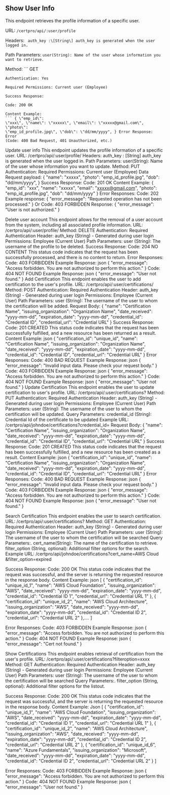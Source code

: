 ## Show User Info

This endpoint retrieves the profile information of a
specific user. 

URL:  ``` /certpro/api/:user/profile 
        ``` 

Headers: ```  auth_key :\[String\] auth_key is generated when the user logged in. 
        ```

Path Parameters: ``` user(String): Name of the user whose information you want to retrieve.
        ``` 

Method: ``` GET
``` 
Authentication: Yes

Required Permissions: Current user (Employee) 

Success Response: 

Code: 200 OK 

Content Example: 
``` { \"emp_id\":
\"xxx\", \"name\": \"xxxxx\", \"email\": \"xxxxx@gmail.com\", \"photo\":
\"emp_id_profile.jpg\", \"dob\": \"dd/mm/yyyy", } Error Response: Error
(Code: 400 Bad Request, 401 Unauthorized, etc.)
```

Update user info This endpoint updates the profile information of a
specific user. URL: /certpro/api/:user/profile/ Headers: auth_key :
\[String\] auth_key is generated when the user logged in. Path
Parameters: user(String): Name of the user whose information you want to
update. Method: PUT Authentication: Required Permissions: Current user
(Employee) Data Request payload: { \"name\": \"xxxxx\", \"photo\":
\"emp_id_profile.jpg\", \"dob\": \"dd/mm/yyyy", } Success Response:
Code: 201 OK Content Example: { \"emp_id\": \"xxx\", \"name\":
\"xxxxx\", \"email\": \"xxxxx@gmail.com\", \"photo\":
\"emp_id_profile.jpg\", \"dob\": \"dd/mm/yyyy" } Error Responses: Code:
202 Example response: { "error_message": "Requested operation has not
been processed." } Or Code: 403 FORBIDDEN Response: { "error_message":
"User is not authorized." }

Delete user account This endpoint allows for the removal of a user
account from the system, including all associated profile information.
URL: /certpro/api/:user/profile/ Method: DELETE Authentication: Required
Authentication Header: auth_key (String) - Generated during user login
Permissions: Employee (Current User) Path Parameters: user (String): The
username of the profile to be deleted. Success Response: Code: 204 NO
CONTENT This status code indicates that the request has been
successfully processed, and there is no content to return. Error
Responses: Code: 403 FORBIDDEN Example Response: json {
\"error_message\": \"Access forbidden. You are not authorized to perform
this action.\" } Code: 404 NOT FOUND Example Response: json {
\"error_message\": \"User not found.\" } Add Certification This endpoint
enables the user to add certification to the user\'s profile. URL:
/certpro/api/:user/certifications/ Method: POST Authentication: Required
Authentication Header: auth_key (String) - Generated during user login
Permissions: Employee (Current User) Path Parameters: user (String): The
username of the user to whom the certification will be added. Request
Body: { \"name\": \"Certification Name\", \"issuing_organization\":
\"Organization Name\", \"date_received\": \"yyyy-mm-dd\",
\"expiration_date\": \"yyyy-mm-dd\", \"credential_id\": \"Credential
ID\", \"credential_url\": \"Credential URL\" } Success Response: Code:
201 CREATED This status code indicates that the request has been
successfully fulfilled, and a new resource has been returned as a
result. Content Example: json { \"certification_id\": \"unique_id\",
\"name\": \"Certification Name\", \"issuing_organization\":
\"Organization Name\", \"date_received\": \"yyyy-mm-dd\",
\"expiration_date\": \"yyyy-mm-dd\", \"credential_id\": \"Credential
ID\", \"credential_url\": \"Credential URL\" } Error Responses: Code:
400 BAD REQUEST Example Response: json { \"error_message\": \"Invalid
input data. Please check your request body.\" } Code: 403 FORBIDDEN
Example Response: json { \"error_message\": \"Access forbidden. You are
not authorized to perform this action.\" } Code: 404 NOT FOUND Example
Response: json { \"error_message\": \"User not found.\" } Update
Certification This endpoint enables the user to update certification to
user\'s profile. URL: /certpro/api/:user/certifications? Method: PUT
Authentication: Required Authentication Header: auth_key (String) -
Generated during user login Permissions: Employee (Current User) Path
Parameters: user (String): The username of the user to whom the
certification will be updated. Query Parameters: credential_id (String):
Credential Id of the certificate to be updated Example URL:
/certpro/api/johndoe/certifications?credential_id= Request Body: {
\"name\": \"Certification Name\", \"issuing_organization\":
\"Organization Name\", \"date_received\": \"yyyy-mm-dd\",
\"expiration_date\": \"yyyy-mm-dd\", \"credential_id\": \"Credential
ID\", \"credential_url\": \"Credential URL\" } Success Response: Code:
201 CREATED This status code indicates that the request has been
successfully fulfilled, and a new resource has been created as a result.
Content Example: json { \"certification_id\": \"unique_id\", \"name\":
\"Certification Name\", \"issuing_organization\": \"Organization Name\",
\"date_received\": \"yyyy-mm-dd\", \"expiration_date\": \"yyyy-mm-dd\",
\"credential_id\": \"Credential ID\", \"credential_url\": \"Credential
URL\" } Error Responses: Code: 400 BAD REQUEST Example Response: json {
\"error_message\": \"Invalid input data. Please check your request
body.\" } Code: 403 FORBIDDEN Example Response: json {
\"error_message\": \"Access forbidden. You are not authorized to perform
this action.\" } Code: 404 NOT FOUND Example Response: json {
\"error_message\": \"User not found.\" }

Search Certification This endpoint enables the user to search
certification. URL: /certpro/api/:user/certifications? Method: GET
Authentication: Required Authentication Header: auth_key (String) -
Generated during user login Permissions: Employee (Current User) Path
Parameters: user (String): The username of the user to whom the
certification will be searched Query Parameters:. cert_name(String): The
name of the certification to retrieve. filter_option (String, optional):
Additional filter options for the search. Example URL:
/certpro/api/johndoe/certifications?cert_name=AWS Cloud
&filter_option=expired

Success Response: Code: 200 OK This status code indicates that the
request was successful, and the server is returning the requested
resource in the response body. Content Example: json \[ {
\"certification_id\": \"unique_id_1\", \"name\": "AWS Cloud
Foundation\", \"issuing_organization\": \"AWS\", \"date_received\":
\"yyyy-mm-dd\", \"expiration_date\": \"yyyy-mm-dd\", \"credential_id\":
\"Credential ID 1\", \"credential_url\": \"Credential URL 1\" }, {
\"certification_id\": \"unique_id_2\", \"name\": \"AWS Cloud
Architecture\", \"issuing_organization\": \"AWS\", \"date_received\":
\"yyyy-mm-dd\", \"expiration_date\": \"yyyy-mm-dd\", \"credential_id\":
\"Credential ID 2\", \"credential_url\": \"Credential URL 2\" },\.... \]

Error Responses: Code: 403 FORBIDDEN Example Response: json {
\"error_message\": \"Access forbidden. You are not authorized to perform
this action.\" } Code: 404 NOT FOUND Example Response: json {
\"error_message\": \"Cert not found.\" }

Show Certifications This endpoint enables retrieval of certification
from the user\'s profile. URL:
/certpro/api/:user/certifications?filteroption=xxxx Method: GET
Authentication: Required Authentication Header: auth_key (String) -
Generated during user login Permissions: Employee (Current User) Path
Parameters: user (String): The username of the user to whom the
certification will be searched Query Parameters:. filter_option (String,
optional): Additional filter options for the listout.

Success Response: Code: 200 OK This status code indicates that the
request was successful, and the server is returning the requested
resource in the response body. Content Example: Json \[ {
\"certification_id\": \"unique_id_1\", \"name\": "AWS Cloud
Foundation\", \"issuing_organization\": \"AWS\", \"date_received\":
\"yyyy-mm-dd\", \"expiration_date\": \"yyyy-mm-dd\", \"credential_id\":
\"Credential ID 1\", \"credential_url\": \"Credential URL 1\" }, {
\"certification_id\": \"unique_id_2\", \"name\": \"AWS Cloud
Architecture\", \"issuing_organization\": \"AWS\", \"date_received\":
\"yyyy-mm-dd\", \"expiration_date\": \"yyyy-mm-dd\", \"credential_id\":
\"Credential ID 2\", \"credential_url\": \"Credential URL 2\" }, {
\"certification_id\": \"unique_id_6\", \"name\": \"Azure Fundamentals\",
\"issuing_organization\": \"Microsoft\", \"date_received\":
\"yyyy-mm-dd\", \"expiration_date\": \"yyyy-mm-dd\", \"credential_id\":
\"Credential ID 2\", \"credential_url\": \"Credential URL 2\" } \]

Error Responses: Code: 403 FORBIDDEN Example Response: json {
\"error_message\": \"Access forbidden. You are not authorized to perform
this action.\" } Code: 404 NOT FOUND Example Response: json {
\"error_message\": \"User not found.\" }
